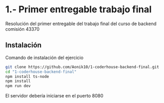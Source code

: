 # 1.- Primer entregable trabajo final

Resolución del primer entregable del trabajo final del curso de backend comisión 43370

## Instalación

Comando de instalación del ejercicio

```bash
git clone https://github.com/Aonik10/1-coderhouse-backend-final.git
cd "1-coderhouse-backend-final"
npm install ts-node
npm install
npm run dev
```

El servidor debería iniciarse en el puerto 8080
